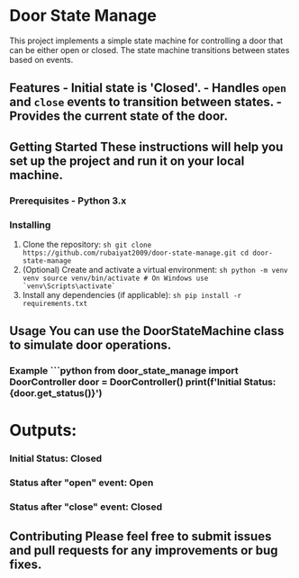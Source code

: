 # Door State Manage 

This project implements a simple state machine for controlling a door that can be either open or closed. The state machine transitions between states based on events. 

## Features - Initial state is 'Closed'. - Handles `open` and `close` events to transition between states. - Provides the current state of the door. 

## Getting Started These instructions will help you set up the project and run it on your local machine. 

### Prerequisites - Python 3.x 
### Installing 
1. Clone the repository: ```sh git clone https://github.com/rubaiyat2009/door-state-manage.git cd door-state-manage ```
2. (Optional) Create and activate a virtual environment: ```sh python -m venv venv source venv/bin/activate # On Windows use `venv\Scripts\activate` ```
4. Install any dependencies (if applicable): ```sh pip install -r requirements.txt ``` 
## Usage You can use the DoorStateMachine class to simulate door operations. 
### Example ```python from door_state_manage import DoorController door = DoorController() print(f'Initial Status: {door.get_status()}') 

# Outputs: 
   ### Initial Status: Closed
   ### Status after "open" event: Open
   ### Status after "close" event: Closed

## Contributing Please feel free to submit issues and pull requests for any improvements or bug fixes.
